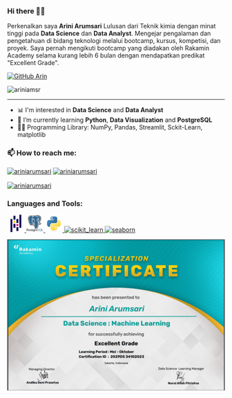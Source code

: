 ### Hi there 👋👒

Perkenalkan saya **Arini Arumsari** Lulusan dari Teknik kimia dengan minat tinggi pada **Data Science** dan **Data Analyst**. Mengejar pengalaman dan pengetahuan di bidang teknologi melalui bootcamp, kursus, kompetisi, dan proyek. Saya pernah mengikuti bootcamp yang diadakan oleh Rakamin Academy selama kurang lebih 6 bulan dengan mendapatkan predikat "Excellent Grade".

[![GitHub Arin](https://img.shields.io/github/followers/ariniamsr?label=follow&style=social)](https://github.com/ariniamsr)

<p align="left"> <img src="https://komarev.com/ghpvc/?username=ariniamsr&label=Profile%20views&color=0e75b6&style=flat" alt="ariniamsr" /> </p>

---

- 📊 I'm interested in  **Data Science** and **Data Analyst**
- 🌱 I’m currently learning **Python**, **Data Visualization** and **PostgreSQL**
- 👩‍💻 Programming Library: NumPy, Pandas, Streamlit, Sckit-Learn, matplotlib

<h3 align="left">📫 How to reach me:</h3>
<p align="left">
<a href="https://linkedin.com/in/ariniarumsari" target="blank"><img align="center" src="https://raw.githubusercontent.com/rahuldkjain/github-profile-readme-generator/master/src/images/icons/Social/linked-in-alt.svg" alt="ariniarumsari" height="30" width="40" /></a>
<a href="https://kaggle.com/ariniarumsari" target="blank"><img align="center" src="https://raw.githubusercontent.com/rahuldkjain/github-profile-readme-generator/master/src/images/icons/Social/kaggle.svg" alt="ariniarumsari" height="30" width="40" /></a>
</p>
<a href="https://public.tableau.com/app/search/vizzes/ariniamsr" target="blank"><img align="center" src="https://raw.githubusercontent.com/rahuldkjain/github-profile-readme-generator/master/src/images/icons/Social/public.tableau.svg" alt="ariniarumsari" height="30" width="40" /></a>
</p>

<h3 align="left">Languages and Tools:</h3>
<p align="left"> <a href="https://pandas.pydata.org/" target="_blank" rel="noreferrer"> <img src="https://raw.githubusercontent.com/devicons/devicon/2ae2a900d2f041da66e950e4d48052658d850630/icons/pandas/pandas-original.svg" alt="pandas" width="40" height="40"/> </a> <a href="https://www.postgresql.org" target="_blank" rel="noreferrer"> <img src="https://raw.githubusercontent.com/devicons/devicon/master/icons/postgresql/postgresql-original-wordmark.svg" alt="postgresql" width="40" height="40"/> </a> <a href="https://www.python.org" target="_blank" rel="noreferrer"> <img src="https://raw.githubusercontent.com/devicons/devicon/master/icons/python/python-original.svg" alt="python" width="40" height="40"/> </a> <a href="https://scikit-learn.org/" target="_blank" rel="noreferrer"> <img src="https://upload.wikimedia.org/wikipedia/commons/0/05/Scikit_learn_logo_small.svg" alt="scikit_learn" width="40" height="40"/> </a> <a href="https://seaborn.pydata.org/" target="_blank" rel="noreferrer"> <img src="https://seaborn.pydata.org/_images/logo-mark-lightbg.svg" alt="seaborn" width="40" height="40"/> </a> </p>

  
  ![image](https://github.com/ariniamsr/ariniamsr/blob/main/Untitled.png)

